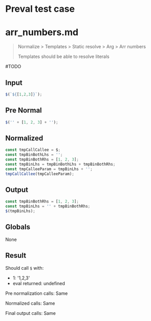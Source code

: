 # Preval test case

# arr_numbers.md

> Normalize > Templates > Static resolve > Arg > Arr numbers
>
> Templates should be able to resolve literals

#TODO

## Input

`````js filename=intro
$(`${[1,2,3]}`);
`````

## Pre Normal

`````js filename=intro
$('' + [1, 2, 3] + '');
`````

## Normalized

`````js filename=intro
const tmpCallCallee = $;
const tmpBinBothLhs = '';
const tmpBinBothRhs = [1, 2, 3];
const tmpBinLhs = tmpBinBothLhs + tmpBinBothRhs;
const tmpCalleeParam = tmpBinLhs + '';
tmpCallCallee(tmpCalleeParam);
`````

## Output

`````js filename=intro
const tmpBinBothRhs = [1, 2, 3];
const tmpBinLhs = '' + tmpBinBothRhs;
$(tmpBinLhs);
`````

## Globals

None

## Result

Should call `$` with:
 - 1: '1,2,3'
 - eval returned: undefined

Pre normalization calls: Same

Normalized calls: Same

Final output calls: Same
